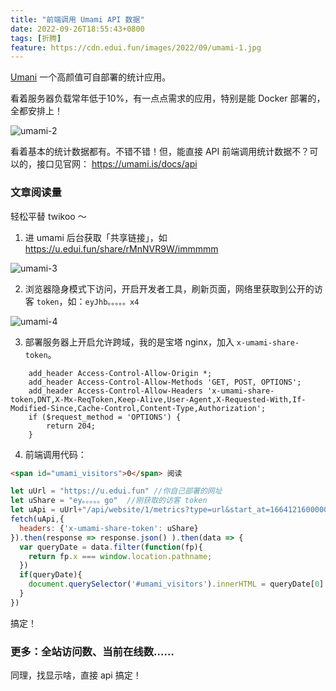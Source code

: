 ```yaml
---
title: "前端调用 Umami API 数据"
date: 2022-09-26T18:55:43+0800
tags: [折腾]
feature: https://cdn.edui.fun/images/2022/09/umami-1.jpg
---
```


[Umani](https://umami.is/) 一个高颜值可自部署的统计应用。

看着服务器负载常年低于10%，有一点点需求的应用，特别是能 Docker 部署的，全都安排上！

<!--more-->

![umami-2](https://cdn.edui.fun/images/2022/09/umami-2.jpg)

看着基本的统计数据都有。不错不错！但，能直接 API 前端调用统计数据不？可以的，接口见官网： <https://umami.is/docs/api>

### 文章阅读量

轻松平替 twikoo ～

1. 进 umami 后台获取「共享链接」，如 <https://u.edui.fun/share/rMnNVR9W/immmmm>

![umami-3](https://cdn.edui.fun/images/2022/09/umami-3.jpg)

2. 浏览器隐身模式下访问，开启开发者工具，刷新页面，网络里获取到公开的访客 `token`，如：`eyJhb。。。。。x4`

![umami-4](https://cdn.edui.fun/images/2022/09/umami-4.jpg)

3. 部署服务器上开启允许跨域，我的是宝塔 nginx，加入 `x-umami-share-token`。

```
    add_header Access-Control-Allow-Origin *;
    add_header Access-Control-Allow-Methods 'GET, POST, OPTIONS';
    add_header Access-Control-Allow-Headers 'x-umami-share-token,DNT,X-Mx-ReqToken,Keep-Alive,User-Agent,X-Requested-With,If-Modified-Since,Cache-Control,Content-Type,Authorization';
    if ($request_method = 'OPTIONS') {
        return 204;
    }
```

4. 前端调用代码：

```html
<span id="umami_visitors">0</span> 阅读
```

```JavaScript
let uUrl = "https://u.edui.fun" //你自己部署的网址
let uShare = "ey。。。。。go"  //刚获取的访客 token
let uApi = uUrl+"/api/website/1/metrics?type=url&start_at=1664121600000&end_at=1664294399999"
fetch(uApi,{
  headers: {'x-umami-share-token': uShare}
}).then(response => response.json() ).then(data => {
  var queryDate = data.filter(function(fp){
    return fp.x === window.location.pathname;
  })
  if(queryDate){
    document.querySelector('#umami_visitors').innerHTML = queryDate[0].y;
  }
})
```

搞定！

### 更多：全站访问数、当前在线数……

同理，找显示啥，直接 api 搞定！